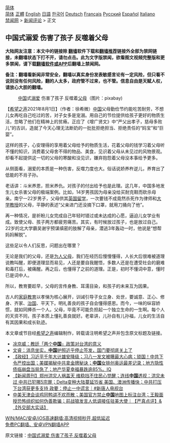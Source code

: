  <!-- 面包屑导航 --> <div class="breadcrumb"><!-- GTranslate: https://gtranslate.io/ -->  <div class="switcher notranslate">  <div class="selected">  <a href="#" onclick="return false;"> 简体</a>  </div>  <div class="option">  <a href="https://www.bannedbook.org" onclick="doGTranslate('zh-CN|zh-CN');jQuery('div.switcher div.selected a').html(jQuery(this).html());return false;" title="简体中文" class="nturl selected"> 简体</a>  <a href="https://www.bannedbook.org/zh-tw/" onclick="doGTranslate('zh-CN|zh-TW');jQuery('div.switcher div.selected a').html(jQuery(this).html());return false;" title="繁體中文" class="nturl"> 正體</a>  <a href="https://www.bannedbook.org/en/" onclick="doGTranslate('zh-CN|en');jQuery('div.switcher div.selected a').html(jQuery(this).html());return false;" title="English" class="nturl"> English</a>  <a href="https://www.bannedbook.org/ja/" onclick="doGTranslate('zh-CN|ja');jQuery('div.switcher div.selected a').html(jQuery(this).html());return false;" title="日本語" class="nturl"> 日語</a>  <a href="https://www.bannedbook.org/ko/" onclick="doGTranslate('zh-CN|ko');jQuery('div.switcher div.selected a').html(jQuery(this).html());return false;" title="한국어" class="nturl"> 한국어</a>  <a href="https://www.bannedbook.org/de/" onclick="doGTranslate('zh-CN|de');jQuery('div.switcher div.selected a').html(jQuery(this).html());return false;" title="Deutsch" class="nturl"> Deutsch</a>  <a href="https://www.bannedbook.org/fr/" onclick="doGTranslate('zh-CN|fr');jQuery('div.switcher div.selected a').html(jQuery(this).html());return false;" title="Français" class="nturl"> Français</a>  <a href="https://www.bannedbook.org/ru/" onclick="doGTranslate('zh-CN|ru');jQuery('div.switcher div.selected a').html(jQuery(this).html());return false;" title="Русский" class="nturl"> Русский</a>  <a href="https://www.bannedbook.org/es/" onclick="doGTranslate('zh-CN|es');jQuery('div.switcher div.selected a').html(jQuery(this).html());return false;" title="Español" class="nturl"> Español</a>  <a href="https://www.bannedbook.org/it/" onclick="doGTranslate('zh-CN|it');jQuery('div.switcher div.selected a').html(jQuery(this).html());return false;" title="Italiano" class="nturl"> Italiano</a>  </div>  </div>      <div class='breadcrumb-sub'><!-- Breadcrumb NavXT 6.3.0 --> <a href="https://www.bannedbook.org/" class="home">禁闻网</a> &gt; <a href="https://www.bannedbook.org/bnews/comments/" class="category">新闻评论</a> &gt; 正文</div></div><h2>中国式溺爱 伤害了孩子 反噬着父母</h2> <p class="notice"><b>大陆网友注意：本文中的链接除 <a href="https://github.com/bannedbook/fanqiang" >翻墙</a>软件下载和<a href="https://github.com/killgcd/justmysocks/blob/master/README.md">翻墙推荐</a>链接外全部为禁网链接，未翻墙状态下打不开，请勿点击。此为文字版禁闻，欲看图文视频完整版和更多禁闻，请下载<a href="https://github.com/bannedbook/fanqiang">翻墙软件或APP</a>后翻墙上禁闻网。</p><p>备注：翻墙看新闻非常安全，翻墙以真实身份发表敏感言论有一定风险，但只看不说则没有任何风险，翻的人太多，政府管不过来，也不管。信息自由是天赋人权，请放心大胆的翻墙。</b></p>  <div class="entry"> <figure><figcaption><a href="https://www.bannedbook.org/bnews/tag/%E4%B8%AD%E5%9B%BD/" class="st_tag internal_tag" rel="tag" title="标签 中国 下的日志">中国</a>式<a href="https://www.bannedbook.org/bnews/tag/%E6%BA%BA%E7%88%B1/" class="st_tag internal_tag" rel="tag" title="标签 溺爱 下的日志">溺爱</a> 伤害了孩子 反噬着<a href="https://www.bannedbook.org/bnews/tag/%e7%88%b6%e6%af%8d/" class="st_tag internal_tag" rel="tag" title="标签 父母 下的日志">父母</a>（图片：pixabay)</figcaption></figure> <p>【<span class='wp_keywordlink_affiliate'><a href="https://www.soundofhope.org" title="希望之声" target="_blank">希望之声</a></span>2021年8月1日】（作者：徐希微）<span class='wp_keywordlink_affiliate'><a href="https://www.bannedbook.org/" title="中国" target="_blank">中国</a></span>父母勤俭节约能吃苦耐劳，不想儿女再吃自己吃过的苦，对子女多是宠溺。用自己的节俭提供给孩子更好的物质生活，忽略了他们在精神上的贫瘠。正应了《增广贤文》中“严父出孝子，慈母多败儿”的古训，造就了今天心理无法断奶的一批批拒绝担当、拒绝责任的“妈宝”和“巨婴”。</p> <p>这样的孩子，心安理得的享用着父母给予的物质生活，花着父母的钱学习着父母听不懂的知识，消费着父母舍不得的物品、美食，见识着父母从未见过的风物景观。却看不起提供这一切的父母的寒酸和没见识，嫌弃抱怨着父母没本事给予更多。</p> <p>从侧面看，溺爱的本质是一种伤害，反噬力度也大。俗话说娇养杵逆儿，养育出了低能的不肖子孙。</p>  <p>老话讲：斗米养恩，担米养仇。对孩子的付出给予也是此理。这几年，中国多地发生儿女杀害父母的极端案例。比如，14岁男孩因为母亲没给买耐克鞋而砍杀母亲。南宁一22岁男子，父母供其<a href="https://www.bannedbook.org/bnews/tag/%E8%8B%B1%E5%9B%BD%E7%95%99%E5%AD%A6/" class="st_tag internal_tag" rel="tag" title="标签 英国留学 下的日志">英国留学</a>，一次要钱不成竟然杀死作为律师和<a href="https://www.bannedbook.org/bnews/tag/%E5%A4%A7%E5%AD%A6%E6%95%99%E6%8E%88/" class="st_tag internal_tag" rel="tag" title="标签 大学教授 下的日志">大学教授</a>的父母，平静的表述“父亲进门还没摘下口罩，就用刀捅向了他”。</p> <p>再一种情况，是祈盼儿女完成自己年轻时错过或未达成的心愿，逼迫儿女学业有成。致使父母、孩子两方都疲劳痛苦。其实，有时候放过孩子，也是放过自己。22岁的北大学霸吴谢宇预谋缜密的肢解了母亲，潜逃3年轰动一时，他说是“想帮妈妈解脱”。</p> <p>这些足以令人们反思，问题出在哪里？</p>  <p>无论是我们的父母，还是<a href="https://www.bannedbook.org/bnews/tag/%E4%B8%BA%E4%BA%BA%E7%88%B6%E6%AF%8D/" class="st_tag internal_tag" rel="tag" title="标签 为人父母 下的日志">为人父母</a>，我们在经历后慢慢懂得，人长大后很难被道理说教叫醒，即便道理显而易见，人还是要自我醒悟，多数人还是在遭受社会的磨难和毒打后，被痛醒。再之后，也懂得了之前的道理。正是，初时不懂词中意，懂时已是词中人。</p> <p>所以，教育要趁早，父母的言传身教、耳濡目染，和孩子的未来互为因果。</p> <p>古人的<a href="https://www.bannedbook.org/bnews/tag/%e5%ae%b6%e5%ba%ad%e6%95%99%e8%82%b2/" class="st_tag internal_tag" rel="tag" title="标签 家庭教育 下的日志">家庭教育</a>以孝悌为核心展开，训诫引导子女立身、处世，要诚意、正心、修身、齐家、<span class='wp_keywordlink'><a href="https://www.bannedbook.org/forum24/topic8925.html" title="《治国大道》" target="_blank">治国</a></span>、平天下。明礼善良的孩子自会懂得感恩。而今，一味的纵容娇惯，就如同捧杀一个人。父母，毕竟不可能负担起一个独立生命的一生啊。每个人的天资不同，孩子本质上懂礼善良就好。老辈讲，儿孙自有儿孙福，儿女的生活自有其因果和成长轨迹。</p>  <p>本文章或节目经<a href="https://www.bannedbook.org/bnews/tag/%e5%b8%8c%e6%9c%9b%e4%b9%8b%e5%a3%b0/" class="st_tag internal_tag" rel="tag" title="标签 希望之声 下的日志">希望之声</a>编辑制作，转载请注明希望之声并包含原文标题及链接。 </p> <ul class='op-related-articles' title='相关阅读'> <li><a href='https://www.bannedbook.org/bnews/baitai/20210801/1598267.html' target='_blank'>凃京威：教廷「两个<b>中国</b>」政策对台湾的意义</a></li> <li><a href='https://www.bannedbook.org/bnews/bannedvideo/20210801/1598260.html' target='_blank'>文睿：消息坐实，<b>中国</b>护照近乎停止签发，国门要彻底关上了</a></li> <li><a href='https://www.bannedbook.org/bnews/bannedvideo/20210801/1598230.html' target='_blank'>【政经】习近平千年大计雄安降级；习八一发文被曝最大心病；锁国！中共下令严控出国；美媒揭秘中共拿金牌秘诀；<b>中国</b>女排创奥运最差记录；地方隐性债临崩盘当局急了；地产华夏幸福暴跌逾85%。IQ</a></li> <li><a href='https://www.bannedbook.org/bnews/bannedvideo/20210801/1598229.html' target='_blank'>【新闻周刊】郑州洪灾人祸盖天 维稳挡不住民心觉醒；连线<b>中国</b>透视：洪灾未过 中共已犯哪5宗罪；Delta变种大陆蔓延15省 美国、澳洲传播快；中共打压下台湾获更多支持 政要：停止一中谎言｜#新唐人电视台</a></li> <li><a href='https://www.bannedbook.org/bnews/bannedvideo/20210801/1598213.html' target='_blank'>中美天津会谈鸡同鸭讲不欢而散；美国官方禁止<b>中国</b>地图上标注台湾；王毅面授恐怖组织如何伪善欺骗；前战狼发言人低调接任驻美大使｜【严真点评】&【外交部大实话】</a></li> </ul> <p class="texttj"> <a href="https://github.com/bannedbook/fanqiang/wiki/V2ray%E6%9C%BA%E5%9C%BA" target="_blank">WIN/MAC/安卓/iOS高速翻墙:高清视频秒开,超低延迟</a><br/> <a href="https://github.com/bannedbook/fanqiang/wiki/%E7%A6%81%E9%97%BB%E7%BD%91%E5%AE%89%E5%8D%93%E7%BF%BB%E5%A2%99%E6%96%B0%E9%97%BBAPP" target="_blank">免费PC翻墙、安卓VPN翻墙APP</a></p><p>原文链接：<a class="src_link"  href="https://www.soundofhope.org/post/531260" target="_blank">中国式溺爱 伤害了孩子 反噬着父母</a></p> <a name='sharetosocial'></a>  <div style="margin-bottom:5px;padding-bottom:5px;clear:both"> <div id="archive-pix-1" class="banner-ads"> <!-- AuctionX Display platform tag START --> <div id="26318x728x90x621x_ADSLOT2" clicktrack="%%CLICK_URL_ESC%%"></div> <!-- AuctionX Display platform tag END --> </div> <div id="archive-pix-2" class="banner-ads"> <!-- AuctionX Display platform tag START --> <div id="26315x300x250x621x_ADSLOT2" clicktrack="%%CLICK_URL_ESC%%"></div> <!-- AuctionX Display platform tag END --> </div> </div>  <div id="archive-pix-1" class="banner-ads"> <!-- AuctionX Display platform tag START --> <div id="26318x728x90x621x_ADSLOT3" clicktrack="%%CLICK_URL_ESC%%"></div> <!-- AuctionX Display platform tag END --> </div> </div><!--END ENTRY--> 